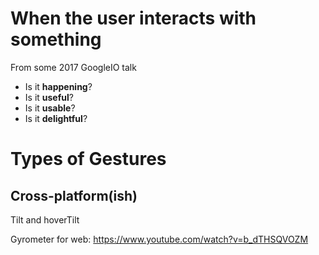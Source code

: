 # When the user interacts with something
From some 2017 GoogleIO talk
- Is it **happening**?
- Is it **useful**?
- Is it **usable**?
- Is it **delightful**?

# Types of Gestures
## Cross-platform(ish)
Tilt and hoverTilt

Gyrometer for web: https://www.youtube.com/watch?v=b_dTHSQVOZM